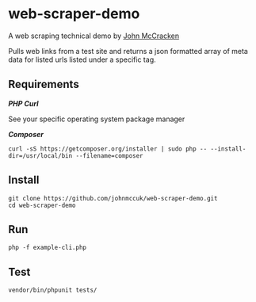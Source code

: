 # web-scraper-demo
A web scraping technical demo by [John McCracken](https://blog.john-mccracken.com)

Pulls web links from a test site and returns a json formatted array of meta data for listed urls listed under a specific tag.

## Requirements
***PHP Curl***

See your specific operating system package manager

***Composer*** 

`curl -sS https://getcomposer.org/installer | sudo php -- --install-dir=/usr/local/bin --filename=composer`


## Install

```
git clone https://github.com/johnmccuk/web-scraper-demo.git
cd web-scraper-demo
```
## Run

`php -f example-cli.php`

## Test

`vendor/bin/phpunit tests/`

